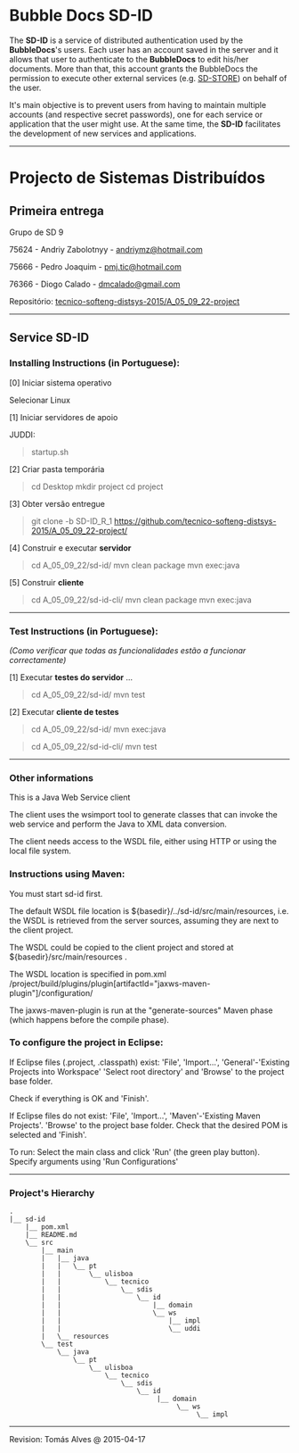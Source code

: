 # Bubble Docs SD-ID

The **SD-ID** is a service of distributed authentication used by the **BubbleDocs**'s users. Each user has an account saved in the server and it allows that user to authenticate to the **BubbleDocs** to edit his/her documents. More than that, this account grants the BubbleDocs the permission to execute other external services (e.g. [SD-STORE](https://github.com/tecnico-softeng-distsys-2015/A_05_09_22-project/wiki/SD_STORE)) on behalf of the user.

It's main objective is to prevent users from having to maintain multiple accounts (and respective secret passwords), one for each service or application that the user might use. At the same time, the **SD-ID** facilitates the development of new services and applications.

***

# Projecto de Sistemas Distribuídos #

## Primeira entrega ##

Grupo de SD 9

75624 - Andriy Zabolotnyy - andriymz@hotmail.com

75666 - Pedro Joaquim - pmj.tic@hotmail.com

76366 - Diogo Calado - dmcalado@gmail.com


Repositório:
[tecnico-softeng-distsys-2015/A_05_09_22-project](https://github.com/tecnico-softeng-distsys-2015/A_05_09_22-project/)


-------------------------------------------------------------------------------

## Service SD-ID


### Installing Instructions (in Portuguese): ###

[0] Iniciar sistema operativo

Selecionar Linux

[1] Iniciar servidores de apoio

JUDDI:
> startup.sh

[2] Criar pasta temporária

> cd Desktop
> mkdir project
> cd project

[3] Obter versão entregue

> git clone -b SD-ID_R_1 https://github.com/tecnico-softeng-distsys-2015/A_05_09_22-project/


[4] Construir e executar **servidor**

> cd  A_05_09_22/sd-id/
> mvn clean package 
> mvn exec:java


[5] Construir **cliente**

> cd  A_05_09_22/sd-id-cli/
> mvn clean package
> mvn exec:java


-------------------------------------------------------------------------------

### Test Instructions (in Portuguese): ###
*(Como verificar que todas as funcionalidades estão a funcionar correctamente)*


[1] Executar **testes do servidor** ...

> cd  A_05_09_22/sd-id/
> mvn test


[2] Executar **cliente de testes**

> cd A_05_09_22/sd-id/
> mvn exec:java


> cd A_05_09_22/sd-id-cli/
> mvn test

-------------------------------------------------------------------------------

### Other informations ###

This is a Java Web Service client

The client uses the wsimport tool to generate classes that can invoke the web service and perform the Java to XML data conversion.

The client needs access to the WSDL file, either using HTTP or using the local file system.

### Instructions using Maven:

You must start sd-id first.

The default WSDL file location is ${basedir}/../sd-id/src/main/resources, i.e. the WSDL is retrieved from the server sources, assuming they are next to the client project.

The WSDL could be copied to the client project and stored at ${basedir}/src/main/resources .

The WSDL location is specified in pom.xml
/project/build/plugins/plugin[artifactId="jaxws-maven-plugin"]/configuration/

The jaxws-maven-plugin is run at the "generate-sources" Maven phase (which happens before the compile phase).

### To configure the project in Eclipse:

If Eclipse files (.project, .classpath) exist: 'File', 'Import...', 'General'-'Existing Projects into Workspace' 'Select root directory' and 'Browse' to the project base folder.

Check if everything is OK and 'Finish'.

If Eclipse files do not exist:
'File', 'Import...', 'Maven'-'Existing Maven Projects'.
'Browse' to the project base folder.
Check that the desired POM is selected and 'Finish'.

To run:
Select the main class and click 'Run' (the green play button).
Specify arguments using 'Run Configurations'

***

### Project's Hierarchy
    .
    |__ sd-id
        |__ pom.xml
        |__ README.md
        \__ src
            |__ main
            |   |__ java
            |   |   \__ pt
            |   |       \__ ulisboa
            |   |           \__ tecnico
            |   |               \__ sdis
            |   |                   \__ id
            |   |                       |__ domain
            |   |                       \__ ws
            |   |                           |__ impl
            |   |                           \__ uddi
            |   \__ resources
            \__ test
                \__ java
                    \__ pt
                        \__ ulisboa
                            \__ tecnico
                                \__ sdis
                                    \__ id
                                         |__ domain
											  \__ ws
											       \__ impl

___________________

Revision: Tomás Alves @ 2015-04-17
